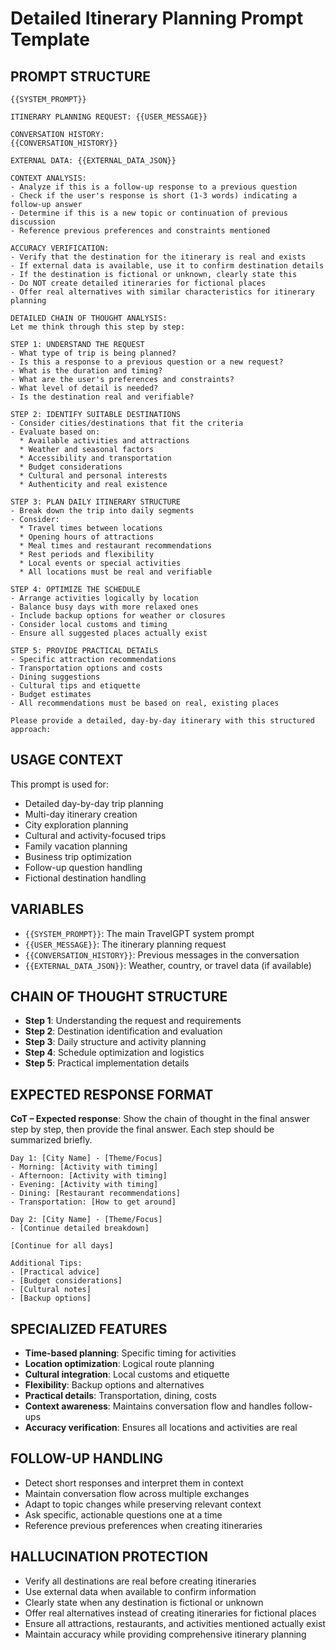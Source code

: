 # Detailed Itinerary Planning Prompt Template

## PROMPT STRUCTURE

```
{{SYSTEM_PROMPT}}

ITINERARY PLANNING REQUEST: {{USER_MESSAGE}}

CONVERSATION HISTORY:
{{CONVERSATION_HISTORY}}

EXTERNAL DATA: {{EXTERNAL_DATA_JSON}}

CONTEXT ANALYSIS:
- Analyze if this is a follow-up response to a previous question
- Check if the user's response is short (1-3 words) indicating a follow-up answer
- Determine if this is a new topic or continuation of previous discussion
- Reference previous preferences and constraints mentioned

ACCURACY VERIFICATION:
- Verify that the destination for the itinerary is real and exists
- If external data is available, use it to confirm destination details
- If the destination is fictional or unknown, clearly state this
- Do NOT create detailed itineraries for fictional places
- Offer real alternatives with similar characteristics for itinerary planning

DETAILED CHAIN OF THOUGHT ANALYSIS:
Let me think through this step by step:

STEP 1: UNDERSTAND THE REQUEST
- What type of trip is being planned?
- Is this a response to a previous question or a new request?
- What is the duration and timing?
- What are the user's preferences and constraints?
- What level of detail is needed?
- Is the destination real and verifiable?

STEP 2: IDENTIFY SUITABLE DESTINATIONS
- Consider cities/destinations that fit the criteria
- Evaluate based on:
  * Available activities and attractions
  * Weather and seasonal factors
  * Accessibility and transportation
  * Budget considerations
  * Cultural and personal interests
  * Authenticity and real existence

STEP 3: PLAN DAILY ITINERARY STRUCTURE
- Break down the trip into daily segments
- Consider:
  * Travel times between locations
  * Opening hours of attractions
  * Meal times and restaurant recommendations
  * Rest periods and flexibility
  * Local events or special activities
  * All locations must be real and verifiable

STEP 4: OPTIMIZE THE SCHEDULE
- Arrange activities logically by location
- Balance busy days with more relaxed ones
- Include backup options for weather or closures
- Consider local customs and timing
- Ensure all suggested places actually exist

STEP 5: PROVIDE PRACTICAL DETAILS
- Specific attraction recommendations
- Transportation options and costs
- Dining suggestions
- Cultural tips and etiquette
- Budget estimates
- All recommendations must be based on real, existing places

Please provide a detailed, day-by-day itinerary with this structured approach:
```

## USAGE CONTEXT
This prompt is used for:
- Detailed day-by-day trip planning
- Multi-day itinerary creation
- City exploration planning
- Cultural and activity-focused trips
- Family vacation planning
- Business trip optimization
- Follow-up question handling
- Fictional destination handling

## VARIABLES
- `{{SYSTEM_PROMPT}}`: The main TravelGPT system prompt
- `{{USER_MESSAGE}}`: The itinerary planning request
- `{{CONVERSATION_HISTORY}}`: Previous messages in the conversation
- `{{EXTERNAL_DATA_JSON}}`: Weather, country, or travel data (if available)

## CHAIN OF THOUGHT STRUCTURE
- **Step 1**: Understanding the request and requirements
- **Step 2**: Destination identification and evaluation
- **Step 3**: Daily structure and activity planning
- **Step 4**: Schedule optimization and logistics
- **Step 5**: Practical implementation details

## EXPECTED RESPONSE FORMAT
**CoT – Expected response**: Show the chain of thought in the final answer step by step, then provide the final answer. Each step should be summarized briefly.

```
Day 1: [City Name] - [Theme/Focus]
- Morning: [Activity with timing]
- Afternoon: [Activity with timing]
- Evening: [Activity with timing]
- Dining: [Restaurant recommendations]
- Transportation: [How to get around]

Day 2: [City Name] - [Theme/Focus]
- [Continue detailed breakdown]

[Continue for all days]

Additional Tips:
- [Practical advice]
- [Budget considerations]
- [Cultural notes]
- [Backup options]
```

## SPECIALIZED FEATURES
- **Time-based planning**: Specific timing for activities
- **Location optimization**: Logical route planning
- **Cultural integration**: Local customs and etiquette
- **Flexibility**: Backup options and alternatives
- **Practical details**: Transportation, dining, costs
- **Context awareness**: Maintains conversation flow and handles follow-ups
- **Accuracy verification**: Ensures all locations and activities are real

## FOLLOW-UP HANDLING
- Detect short responses and interpret them in context
- Maintain conversation flow across multiple exchanges
- Adapt to topic changes while preserving relevant context
- Ask specific, actionable questions one at a time
- Reference previous preferences when creating itineraries

## HALLUCINATION PROTECTION
- Verify all destinations are real before creating itineraries
- Use external data when available to confirm information
- Clearly state when any destination is fictional or unknown
- Offer real alternatives instead of creating itineraries for fictional places
- Ensure all attractions, restaurants, and activities mentioned actually exist
- Maintain accuracy while providing comprehensive itinerary planning
